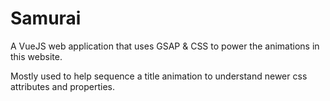 # Samurai

A VueJS web application that uses GSAP & CSS to power the animations in this website.

Mostly used to help sequence a title animation to understand newer css attributes and properties.
